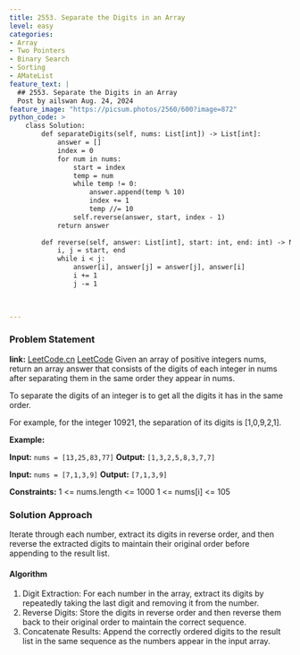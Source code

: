 ```yaml
---
title: 2553. Separate the Digits in an Array
level: easy
categories:
- Array
- Two Pointers
- Binary Search
- Sorting
- AMateList
feature_text: |
  ## 2553. Separate the Digits in an Array
  Post by ailswan Aug. 24, 2024
feature_image: "https://picsum.photos/2560/600?image=872"
python_code: >
    class Solution:
        def separateDigits(self, nums: List[int]) -> List[int]:
            answer = []
            index = 0
            for num in nums:
                start = index
                temp = num
                while temp != 0:
                    answer.append(temp % 10)
                    index += 1
                    temp //= 10
                self.reverse(answer, start, index - 1)
            return answer
            
        def reverse(self, answer: List[int], start: int, end: int) -> None:
            i, j = start, end
            while i < j:
                answer[i], answer[j] = answer[j], answer[i]
                i += 1
                j -= 1
    
      

---
```


### Problem Statement
**link:**
[LeetCode.cn](https://leetcode.cn/problems/count-pairs-whose-sum-is-less-than-target/)
[LeetCode](https://leetcode.com/count-pairs-whose-sum-is-less-than-target/)
Given an array of positive integers nums, return an array answer that consists of the digits of each integer in nums after separating them in the same order they appear in nums.

To separate the digits of an integer is to get all the digits it has in the same order.

For example, for the integer 10921, the separation of its digits is [1,0,9,2,1].

**Example:**

**Input:** `nums = [13,25,83,77]`
**Output:** `[1,3,2,5,8,3,7,7]`

**Input:** `nums = [7,1,3,9]`
**Output:** `[7,1,3,9]`


**Constraints:**
1 <= nums.length <= 1000
1 <= nums[i] <= 105

### Solution Approach
Iterate through each number, extract its digits in reverse order, and then reverse the extracted digits to maintain their original order before appending to the result list.

#### Algorithm
1. Digit Extraction: For each number in the array, extract its digits by repeatedly taking the last digit and removing it from the number.
2. Reverse Digits: Store the digits in reverse order and then reverse them back to their original order to maintain the correct sequence.
3. Concatenate Results: Append the correctly ordered digits to the result list in the same sequence as the numbers appear in the input array.